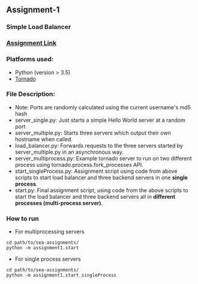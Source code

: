 ## Assignment-1
### Simple Load Balancer

### [Assignment Link](http://cs.nyu.edu/courses/spring17/CSCI-GA.3033-006/assignment1.html)

### Platforms used:
* Python (version > 3.5)
* [Tornado](http://www.tornadoweb.org/en/stable/)

### File Description: 
* Note: Ports are randomly calculated using the current username's md5 hash
* server\_single.py: Just starts a simple Hello World server at a random port
* server\_multiple.py: Starts three servers which output their own hostname when called.
* load\_balancer.py: Forwards requests to the three servers started by server\_multiple.py in an asynchronous way.
* server\_multiprocess.py: Example tornado server to run on two different process using tornado.process.fork\_processes API.
* start\_singleProcess.py: Assignment script using code from above scripts to start load balancer and three backend servers in one **single process**.
* start.py: Final assignment script, using code from the above scripts to start the load balancer and three backend servers all in **different processes (multi-process server)**.

### How to run
* For multiprocessing servers
```
cd path/to/sea-assignments/
python -m assignment1.start 
```

* For single process servers
```
cd path/to/sea-assignments/
python -m assignment1.start_singleProcess
```
